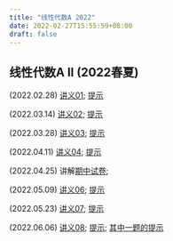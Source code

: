 ```yaml
---
title: "线性代数A 2022"
date: 2022-02-27T15:55:59+08:00
draft: false
---
```


## 线性代数A II (2022春夏)

(2022.02.28) [讲义01](../Linear_Algebra_II_2022/finished/01.pdf); [提示](../Linear_Algebra_II_2022/finished_answer/01.pdf)

(2022.03.14) [讲义02](../Linear_Algebra_II_2022/finished/02.pdf); [提示](../Linear_Algebra_II_2022/finished_answer/02.pdf)

(2022.03.28) [讲义03](../Linear_Algebra_II_2022/finished/03.pdf); [提示](../Linear_Algebra_II_2022/finished_answer/03.pdf)

(2022.04.11) [讲义04](../Linear_Algebra_II_2022/finished/04.pdf); [提示](../Linear_Algebra_II_2022/finished_answer/04.pdf)

(2022.04.25) 讲解[期中试卷](../Linear_Algebra_II_2022/finished/midterm.pdf);

(2022.05.09) [讲义06](../Linear_Algebra_II_2022/finished/06.pdf); [提示](../Linear_Algebra_II_2022/finished_answer/06.pdf)

(2022.05.23) [讲义07](../Linear_Algebra_II_2022/finished/07.pdf); [提示](../Linear_Algebra_II_2022/finished_answer/07.pdf)

(2022.06.06) [讲义08](../Linear_Algebra_II_2022/finished/08.pdf); [提示](../Linear_Algebra_II_2022/finished_answer/08.pdf); [其中一题的提示](../Linear_Algebra_II_2022/finished_answer/a.pdf)
